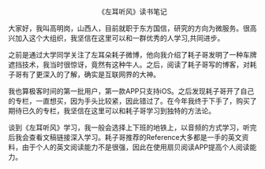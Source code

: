 <p align="center">《左耳听风》读书笔记</p>

大家好，我叫高明岗，山西人，目前就职于东方国信，研究的方向为微服务。很高兴加入这个大组织，我坚信在这里可以和一群优秀的人学习,共同进步。

之前是通过大学同学关注了左耳朵耗子微博，他向我介绍了耗子哥发明了一种车牌遮挡技术，我当时很惊讶，竟然有这种牛人。之后，阅读了耗子哥写的博客，对耗子哥有了更深入的了解，确实是互联网界的大神。

我也算极客时间的第一批用户，第一款APP只支持iOS。之后发现耗子哥开了自己的专栏，一直想买，因为手头比较紧，因此错过了。在今年我终于下手了，购买了期待已久的专栏，我坚信在这里可以和耗子哥学习到独特的方法论。

谈到《左耳听风》学习，我一般会选择上下班的地铁上，以音频的方式学习，听完后我会查看文稿链接深入学习。耗子哥推荐的Reference大多都是一手的英文资料，由于个人的英文阅读能力不是很强，因此在使用扇贝阅读APP提高个人阅读能力。